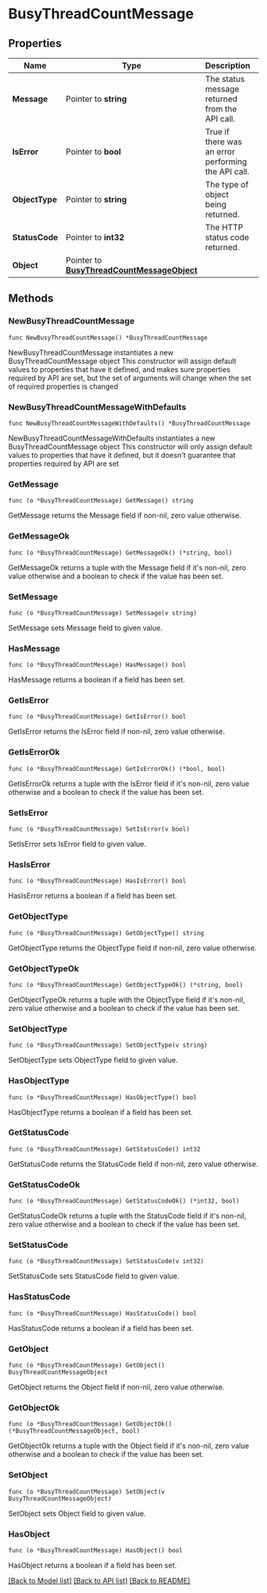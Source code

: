 # BusyThreadCountMessage

## Properties

Name | Type | Description | Notes
------------ | ------------- | ------------- | -------------
**Message** | Pointer to **string** | The status message returned from the API call. | [optional] 
**IsError** | Pointer to **bool** | True if there was an error performing the API call. | [optional] 
**ObjectType** | Pointer to **string** | The type of object being returned. | [optional] 
**StatusCode** | Pointer to **int32** | The HTTP status code returned. | [optional] 
**Object** | Pointer to [**BusyThreadCountMessageObject**](BusyThreadCountMessageObject.md) |  | [optional] 

## Methods

### NewBusyThreadCountMessage

`func NewBusyThreadCountMessage() *BusyThreadCountMessage`

NewBusyThreadCountMessage instantiates a new BusyThreadCountMessage object
This constructor will assign default values to properties that have it defined,
and makes sure properties required by API are set, but the set of arguments
will change when the set of required properties is changed

### NewBusyThreadCountMessageWithDefaults

`func NewBusyThreadCountMessageWithDefaults() *BusyThreadCountMessage`

NewBusyThreadCountMessageWithDefaults instantiates a new BusyThreadCountMessage object
This constructor will only assign default values to properties that have it defined,
but it doesn't guarantee that properties required by API are set

### GetMessage

`func (o *BusyThreadCountMessage) GetMessage() string`

GetMessage returns the Message field if non-nil, zero value otherwise.

### GetMessageOk

`func (o *BusyThreadCountMessage) GetMessageOk() (*string, bool)`

GetMessageOk returns a tuple with the Message field if it's non-nil, zero value otherwise
and a boolean to check if the value has been set.

### SetMessage

`func (o *BusyThreadCountMessage) SetMessage(v string)`

SetMessage sets Message field to given value.

### HasMessage

`func (o *BusyThreadCountMessage) HasMessage() bool`

HasMessage returns a boolean if a field has been set.

### GetIsError

`func (o *BusyThreadCountMessage) GetIsError() bool`

GetIsError returns the IsError field if non-nil, zero value otherwise.

### GetIsErrorOk

`func (o *BusyThreadCountMessage) GetIsErrorOk() (*bool, bool)`

GetIsErrorOk returns a tuple with the IsError field if it's non-nil, zero value otherwise
and a boolean to check if the value has been set.

### SetIsError

`func (o *BusyThreadCountMessage) SetIsError(v bool)`

SetIsError sets IsError field to given value.

### HasIsError

`func (o *BusyThreadCountMessage) HasIsError() bool`

HasIsError returns a boolean if a field has been set.

### GetObjectType

`func (o *BusyThreadCountMessage) GetObjectType() string`

GetObjectType returns the ObjectType field if non-nil, zero value otherwise.

### GetObjectTypeOk

`func (o *BusyThreadCountMessage) GetObjectTypeOk() (*string, bool)`

GetObjectTypeOk returns a tuple with the ObjectType field if it's non-nil, zero value otherwise
and a boolean to check if the value has been set.

### SetObjectType

`func (o *BusyThreadCountMessage) SetObjectType(v string)`

SetObjectType sets ObjectType field to given value.

### HasObjectType

`func (o *BusyThreadCountMessage) HasObjectType() bool`

HasObjectType returns a boolean if a field has been set.

### GetStatusCode

`func (o *BusyThreadCountMessage) GetStatusCode() int32`

GetStatusCode returns the StatusCode field if non-nil, zero value otherwise.

### GetStatusCodeOk

`func (o *BusyThreadCountMessage) GetStatusCodeOk() (*int32, bool)`

GetStatusCodeOk returns a tuple with the StatusCode field if it's non-nil, zero value otherwise
and a boolean to check if the value has been set.

### SetStatusCode

`func (o *BusyThreadCountMessage) SetStatusCode(v int32)`

SetStatusCode sets StatusCode field to given value.

### HasStatusCode

`func (o *BusyThreadCountMessage) HasStatusCode() bool`

HasStatusCode returns a boolean if a field has been set.

### GetObject

`func (o *BusyThreadCountMessage) GetObject() BusyThreadCountMessageObject`

GetObject returns the Object field if non-nil, zero value otherwise.

### GetObjectOk

`func (o *BusyThreadCountMessage) GetObjectOk() (*BusyThreadCountMessageObject, bool)`

GetObjectOk returns a tuple with the Object field if it's non-nil, zero value otherwise
and a boolean to check if the value has been set.

### SetObject

`func (o *BusyThreadCountMessage) SetObject(v BusyThreadCountMessageObject)`

SetObject sets Object field to given value.

### HasObject

`func (o *BusyThreadCountMessage) HasObject() bool`

HasObject returns a boolean if a field has been set.


[[Back to Model list]](../README.md#documentation-for-models) [[Back to API list]](../README.md#documentation-for-api-endpoints) [[Back to README]](../README.md)


